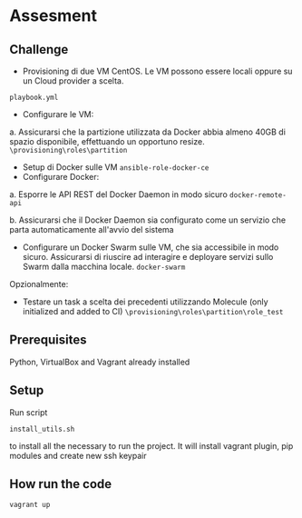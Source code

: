# Assesment

## Challenge

*  Provisioning di due VM CentOS. Le VM possono essere locali oppure su un  Cloud provider a scelta. 

`playbook.yml`
*  Configurare le VM: 

a. Assicurarsi che la partizione utilizzata da Docker abbia almeno 40GB di  spazio disponibile, effettuando un opportuno resize.  `\provisioning\roles\partition`
*  Setup di Docker sulle VM `ansible-role-docker-ce`
*  Configurare Docker: 

a. Esporre le API REST del Docker Daemon in modo sicuro `docker-remote-api` 

b. Assicurarsi che il Docker Daemon sia configurato come un servizio che  parta automaticamente all'avvio del sistema 
*  Configurare un Docker Swarm sulle VM, che sia accessibile in modo sicuro.  Assicurarsi di riuscire ad interagire e deployare servizi sullo Swarm dalla  macchina locale. `docker-swarm`

Opzionalmente:

*  Testare un task a scelta dei precedenti utilizzando Molecule (only initialized and added to CI) `\provisioning\roles\partition\role_test`

## Prerequisites

Python, VirtualBox and Vagrant already installed

## Setup

Run script

```
install_utils.sh
```
to install all the necessary to run the project. It will install vagrant plugin, pip modules and create new ssh keypair

## How run the code

```
vagrant up
```

